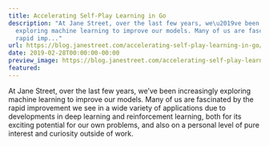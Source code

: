 ```yaml
---
title: Accelerating Self-Play Learning in Go
description: "At Jane Street, over the last few years, we\u2019ve been increasingly
  exploring machine learning to improve our models. Many of us are fascinated by the
  rapid imp..."
url: https://blog.janestreet.com/accelerating-self-play-learning-in-go/
date: 2019-02-28T00:00:00-00:00
preview_image: https://blog.janestreet.com/accelerating-self-play-learning-in-go/go.jpg
featured:
---
```


<p>At Jane Street, over the last few years, we’ve been increasingly exploring machine learning to improve our models. Many of us are fascinated by the rapid improvement we see in a wide variety of applications due to developments in deep learning and reinforcement learning, both for its exciting potential for our own problems, and also on a personal level of pure interest and curiosity outside of work.</p>

